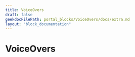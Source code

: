 ```yaml
---
title: VoiceOvers
draft: false
geekdocFilePath: portal_blocks/VoiceOvers/docs/extra.md
layout: "block_documentation"
---
```

# VoiceOvers